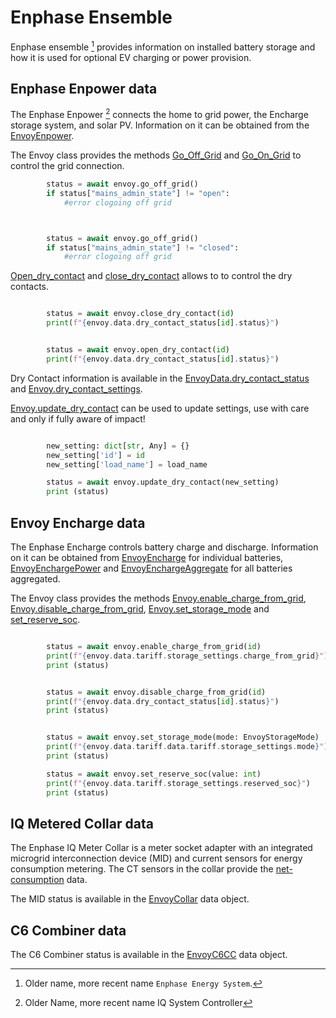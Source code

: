 # Enphase Ensemble

Enphase ensemble [^1] provides information on installed battery storage and how it is used for optional EV charging or power provision.

[^1]: Older name, more recent name `Enphase Energy System`.

## Enphase Enpower data

The Enphase Enpower [^2] connects the home to grid power, the Encharge storage system, and solar PV. Information on it can be obtained from the [EnvoyEnpower](#pyenphase.models.enpower.EnvoyEnpower).

[^2]: Older Name, more recent name IQ System Controller

The Envoy class provides the methods [Go_Off_Grid](#pyenphase.Envoy.go_off_grid) and [Go_On_Grid](#pyenphase.Envoy.go_on_grid) to control the grid connection.

```python
        status = await envoy.go_off_grid()
        if status["mains_admin_state"] != "open":
            #error clogoing off grid



        status = await envoy.go_off_grid()
        if status["mains_admin_state"] != "closed":
            #error clogoing off grid

```

[Open_dry_contact](#pyenphase.Envoy.open_dry_contact) and [close_dry_contact](#pyenphase.Envoy.close_dry_contact) allows to to control the dry contacts.

```python

        status = await envoy.close_dry_contact(id)
        print(f"{envoy.data.dry_contact_status[id].status}")


        status = await envoy.open_dry_contact(id)
        print(f"{envoy.data.dry_contact_status[id].status}")

```

Dry Contact information is available in the [EnvoyData.dry_contact_status](#pyenphase.EnvoyData.dry_contact_status) and [Envoy.dry_contact_settings](#pyenphase.EnvoyData.dry_contact_settings).

[Envoy.update_dry_contact](#pyenphase.Envoy.update_dry_contact) can be used to update settings, use with care and only if fully aware of impact!

```python

        new_setting: dict[str, Any] = {}
        new_setting['id'] = id
        new_setting['load_name'] = load_name

        status = await envoy.update_dry_contact(new_setting)
        print (status)


```

## Envoy Encharge data

The Enphase Encharge controls battery charge and discharge. Information on it can be obtained from [EnvoyEncharge](#pyenphase.models.encharge.EnvoyEncharge) for individual batteries, [EnvoyEnchargePower](#pyenphase.models.encharge.EnvoyEnchargePower) and [EnvoyEnchargeAggregate](#pyenphase.models.encharge.EnvoyEnchargeAggregate) for all batteries aggregated.

The Envoy class provides the methods [Envoy.enable_charge_from_grid](#pyenphase.Envoy.enable_charge_from_grid), [Envoy.disable_charge_from_grid](#pyenphase.Envoy.disable_charge_from_grid), [Envoy.set_storage_mode](#pyenphase.Envoy.set_storage_mode) and [set_reserve_soc](#pyenphase.Envoy.set_reserve_soc).

```python

        status = await envoy.enable_charge_from_grid(id)
        print(f"{envoy.data.tariff.storage_settings.charge_from_grid}")
        print (status)


        status = await envoy.disable_charge_from_grid(id)
        print(f"{envoy.data.dry_contact_status[id].status}")
        print (status)


        status = await envoy.set_storage_mode(mode: EnvoyStorageMode)
        print(f"{envoy.data.tariff.data.tariff.storage_settings.mode}")
        print (status)

        status = await envoy.set_reserve_soc(value: int)
        print(f"{envoy.data.tariff.storage_settings.reserved_soc}")
        print (status)

```

## IQ Metered Collar data

The Enphase IQ Meter Collar is a meter socket adapter with an integrated microgrid interconnection device (MID) and current
sensors for energy consumption metering. The CT sensors in the collar provide the [net-consumption](./data_ctmeter.md#consumption-ct-options) data.

The MID status is available in the [EnvoyCollar](#pyenphase.models.collar.EnvoyCollar) data object.

## C6 Combiner data

The C6 Combiner status is available in the [EnvoyC6CC](#pyenphase.models.c6combiner.EnvoyC6CC) data object.
